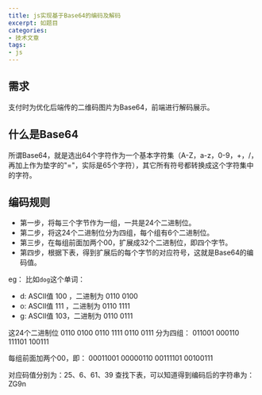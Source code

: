 ```yaml
---
title: js实现基于Base64的编码及解码
excerpt: 如题目
categories:
- 技术文章
tags:
- js
---
```


## 需求
支付时为优化后端传的二维码图片为Base64，前端进行解码展示。

## 什么是Base64
所谓Base64，就是选出64个字符作为一个基本字符集（A-Z，a-z，0-9，+，/，再加上作为垫字的"="，实际是65个字符），其它所有符号都转换成这个字符集中的字符。

## 编码规则
- 第一步，将每三个字节作为一组，一共是24个二进制位。
- 第二步，将这24个二进制位分为四组，每个组有6个二进制位。
- 第三步，在每组前面加两个00，扩展成32个二进制位，即四个字节。
- 第四步，根据下表，得到扩展后的每个字节的对应符号，这就是Base64的编码值。

eg：
比如`dog`这个单词：

- d: ASCII值 100 ，二进制为 0110 0100
- o: ASCII值 111 ，二进制为 0110 1111
- g: ASCII值 103，二进制为 0110 0111

这24个二进制位 0110 0100 0110 1111 0110 0111 分为四组：
011001 000110 111101 100111

每组前面加两个00，即：
00011001 00000110 00111101 00100111

对应码值分别为：25、6、61、39
查找下表，可以知道得到编码后的字符串为：ZG9n

